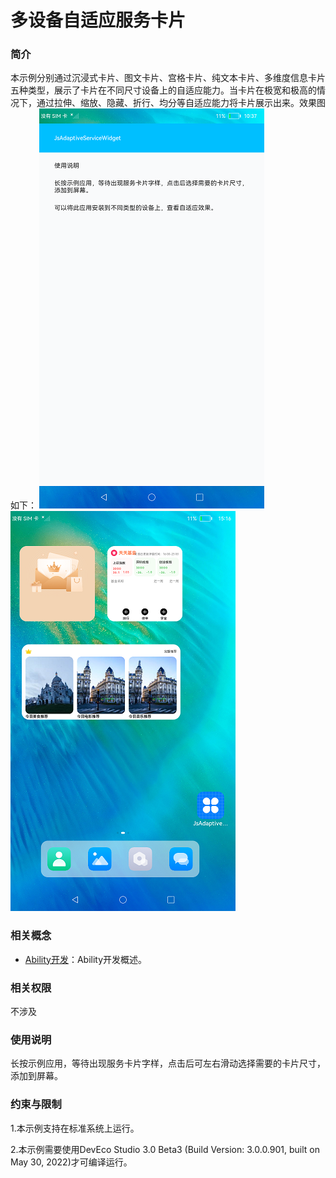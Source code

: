 #  多设备自适应服务卡片

### 简介

本示例分别通过沉浸式卡片、图文卡片、宫格卡片、纯文本卡片、多维度信息卡片五种类型，展示了卡片在不同尺寸设备上的自适应能力。当卡片在极宽和极高的情况下，通过拉伸、缩放、隐藏、折行、均分等自适应能力将卡片展示出来。效果图如下：
![](screenshots/device/main.png)![](screenshots/device/card.png)

### 相关概念

- [Ability开发](https://gitee.com/openharmony/docs/blob/master/zh-cn/application-dev/ability/Readme-CN.md)：Ability开发概述。

### 相关权限

不涉及

### 使用说明

长按示例应用，等待出现服务卡片字样，点击后可左右滑动选择需要的卡片尺寸，添加到屏幕。

### 约束与限制

1.本示例支持在标准系统上运行。

2.本示例需要使用DevEco Studio 3.0 Beta3 (Build Version: 3.0.0.901, built on May 30, 2022)才可编译运行。